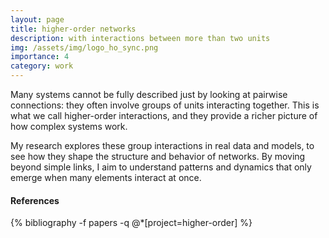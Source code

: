 ```yaml
---
layout: page
title: higher-order networks
description: with interactions between more than two units
img: /assets/img/logo_ho_sync.png
importance: 4
category: work
---
```


Many systems cannot be fully described just by looking at pairwise connections: they often involve groups of units interacting together. This is what we call higher-order interactions, and they provide a richer picture of how complex systems work.

My research explores these group interactions in real data and models, to see how they shape the structure and behavior of networks. By moving beyond simple links, I aim to understand patterns and dynamics that only emerge when many elements interact at once.

#### References

<div class="publications">
{% bibliography -f papers -q @*[project=higher-order] %}
</div>

